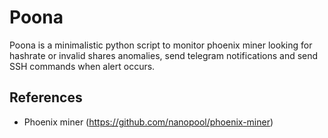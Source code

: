 # Poona

Poona is a minimalistic python script to monitor phoenix miner looking for hashrate or invalid shares anomalies, send
telegram notifications and send SSH commands when alert occurs.

## References

* Phoenix miner (https://github.com/nanopool/phoenix-miner)